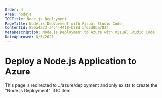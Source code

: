 ```yaml
---
Order: 4
Area: nodejs
TOCTitle: Node.js Deployment
PageTitle: Node.js Deployment with Visual Studio Code
ContentId: 856a4a73-a4b4-4418-b88d-1f65d0ba7824
MetaDescription: Node.js Deployment to Azure with Visual Studio Code
DateApproved: 8/5/2021
---
```

# Deploy a Node.js Application to Azure

This page is redirected to ../azure/deployment and only exists to create the "Node.js Deployment" TOC item.